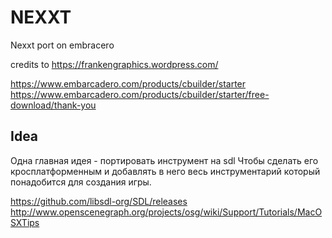 # NEXXT 
Nexxt port on embracero

credits to https://frankengraphics.wordpress.com/

https://www.embarcadero.com/products/cbuilder/starter
https://www.embarcadero.com/products/cbuilder/starter/free-download/thank-you


## Idea

Одна главная идея - портировать инструмент на sdl 
Чтобы сделать его кросплатформенным и добавлять в него весь инструментарий который понадобится для
создания игры.


https://github.com/libsdl-org/SDL/releases
http://www.openscenegraph.org/projects/osg/wiki/Support/Tutorials/MacOSXTips